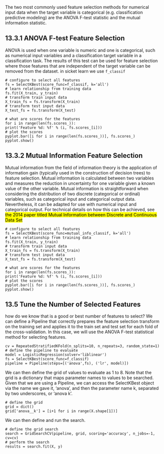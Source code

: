 The two most commonly used feature selection methods for numerical input data when the target variable is categorical (e.g. classification predictive modeling) are the ANOVA F-test statistic and the mutual information statistic.
## 13.3.1 ANOVA F-test Feature Selection
ANOVA is used when one variable is numeric and one is categorical, such as
numerical input variables and a classification target variable in a classification task. The results of this test can be used for feature selection where those features that are independent of the target variable can be removed from the dataset. in sicket learn we use `f_classif`
```
# configure to select all features
fs = SelectKBest(score_func=f_classif, k='all')
# learn relationship from training data
fs.fit(X_train, y_train)
# transform train input data
X_train_fs = fs.transform(X_train)
# transform test input data
X_test_fs = fs.transform(X_test)

# what are scores for the features
for i in range(len(fs.scores_)):
print('Feature %d: %f' % (i, fs.scores_[i]))
# plot the scores
pyplot.bar([i for i in range(len(fs.scores_))], fs.scores_)
pyplot.show()
```

## 13.3.2 Mutual Information Feature Selection
Mutual information from the field of information theory is the application of information gain (typically used in the construction of decision trees) to feature selection. Mutual information is calculated between two variables and measures the reduction in uncertainty for one variable given a known value of the other variable. Mutual information is straightforward when considering the distribution of two discrete (categorical or ordinal) variables, such as categorical input and categorical output data. Nevertheless, it can be adapted for use with numerical input and categorical output.
For technical details on how this can be achieved, see <mark>the 2014 paper titled Mutual Information between Discrete and Continuous Data Set</mark>

```
# configure to select all features
fs = SelectKBest(score_func=mutual_info_classif, k='all')
# learn relationship from training data
fs.fit(X_train, y_train)
# transform train input data
X_train_fs = fs.transform(X_train)
# transform test input data
X_test_fs = fs.transform(X_test)

# what are scores for the features
for i in range(len(fs.scores_)):
print('Feature %d: %f' % (i, fs.scores_[i]))
# plot the scores
pyplot.bar([i for i in range(len(fs.scores_))], fs.scores_)
pyplot.show()
```




## 13.5 Tune the Number of Selected Features
how do we know that is a good or best number of features to select?
We can define a Pipeline that correctly prepares the feature selection transform on the training set and applies it to the train set and test set for each fold of the cross-validation. In this case, we will use the ANOVA F-test statistical method for selecting features.
```
cv = RepeatedStratifiedKFold(n_splits=10, n_repeats=3, random_state=1)
# define the pipeline to evaluate
model = LogisticRegression(solver='liblinear')
fs = SelectKBest(score_func=f_classif)
pipeline = Pipeline(steps=[('anova',fs), ('lr', model)])
```
We can then define the grid of values to evaluate as 1 to 8. Note that the grid is a dictionary that maps parameter names to values to be searched. Given that we are using a Pipeline, we can access the SelectKBest object via the name we gave it, ‘anova’, and then the parameter name k, separated by two underscores, or ‘anova k’.
```
# define the grid
grid = dict()
grid['anova__k'] = [i+1 for i in range(X.shape[1])]
```
We can then define and run the search.
```
# define the grid search
search = GridSearchCV(pipeline, grid, scoring='accuracy', n_jobs=-1, cv=cv)
# perform the search
results = search.fit(X, y)
```